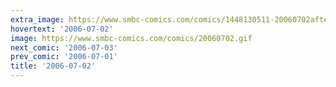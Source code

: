 ```yaml
---
extra_image: https://www.smbc-comics.com/comics/1448130511-20060702after.png
hovertext: '2006-07-02'
image: https://www.smbc-comics.com/comics/20060702.gif
next_comic: '2006-07-03'
prev_comic: '2006-07-01'
title: '2006-07-02'
---
```


